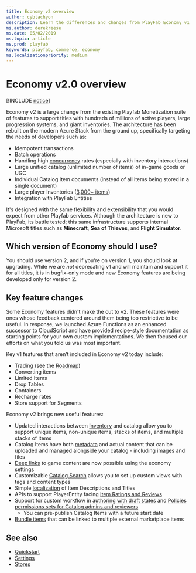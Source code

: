 ```yaml
---
title: Economy v2 overview
author: cybtachyon
description: Learn the differences and changes from PlayFab Economy v1 to v2
ms.author: derekreese
ms.date: 05/02/2019
ms.topic: article
ms.prod: playfab
keywords: playfab, commerce, economy
ms.localizationpriority: medium
---
```


# Economy v2.0 overview

[!INCLUDE [notice](../../includes/_economy-release.md)]

Economy v2 is a large change from the existing Playfab Monetization suite of features to support titles with hundreds of millions of active players, large progression systems, and giant inventories. The architecture has been rebuilt on the modern Azure Stack from the ground up, specifically targeting the needs of developers such as:

* Idempotent transactions
* Batch operations
* Handling high [concurrency](catalog/etags.md) rates (especially with inventory interactions)
* Large unified catalog (unlimited number of items) of in-game goods or UGC  
* Individual Catalog Item documents (instead of all items being stored in a single document)
* Large player Inventories ([3,000+ items](catalog/limits.md))
* Integration with PlayFab Entities

It's designed with the same flexibility and extensibility that you would expect from other Playfab services. Although the architecture is new to PlayFab, its battle tested; this same infrastructure supports internal Microsoft titles such as **Minecraft**, **Sea of Thieves**, and **Flight Simulator**.

## Which version of Economy should I use?

You should use version 2, and if you're on version 1, you should look at upgrading. While we are _not_ deprecating v1 and will maintain and support it for all titles, it is in bugfix-only mode and new Economy features are being developed only for version 2.

## Key feature changes

Some Economy features didn't make the cut to v2. These features were ones whose feedback centered around them being too restrictive to be useful. In response, we launched Azure Functions as an enhanced successor to CloudScript and have provided recipe-style documentation as starting points for your own custom implementations. We then focused our efforts on what you told us was most important.

Key v1 features that aren’t included in Economy v2 today include:

* Trading (see the [Roadmap](../../roadmap/index.md))
* Converting items  
* Limited Items
* Drop Tables
* Containers
* Recharge rates
* Store support for Segments

Economy v2 brings new useful features:

* Updated interactions between [Inventory](inventory/index.md) and catalog allow you to support unique items, non-unique items, stacks of items, and multiple stacks of items
* Catalog Items have both [metadata](catalog/content-types-tags-and-properties.md) and actual content that can be uploaded and managed alongside your catalog - including images and files
* [Deep links](catalog/deep-links.md) to game content are now possible using the economy settings
* Customizable [Catalog Search](catalog/search.md) allows you to set up custom views with tags and content types
* Simple [localization](catalog/localization.md) of Item Descriptions and Titles
* APIs to support PlayerEntity facing [Item Ratings and Reviews](catalog/ratings.md)
* Support for custom workflow in [authoring with draft states](catalog/item-status.md) and [Policies permissions sets for Catalog admins and reviewers](settings.md)
  * You can pre-publish Catalog Items with a future start date
* [Bundle items](bundles.md) that can be linked to multiple external marketplace items

## See also

* [Quickstart](quickstart.md)
* [Settings](settings.md)
* [Stores](stores.md)
